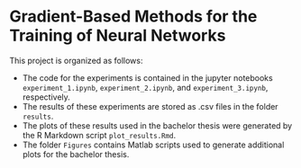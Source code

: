 # Gradient-Based Methods for the Training of Neural Networks

This project is organized as follows:

* The code for the experiments is contained in the jupyter notebooks `experiment_1.ipynb`, `experiment_2.ipynb`, and `experiment_3.ipynb`, respectively.
* The results of these experiments are stored as .csv files in the folder `results`.
* The plots of these results used in the bachelor thesis were generated by the R Markdown script `plot_results.Rmd`.
* The folder `Figures` contains Matlab scripts used to generate additional plots for the bachelor thesis.
